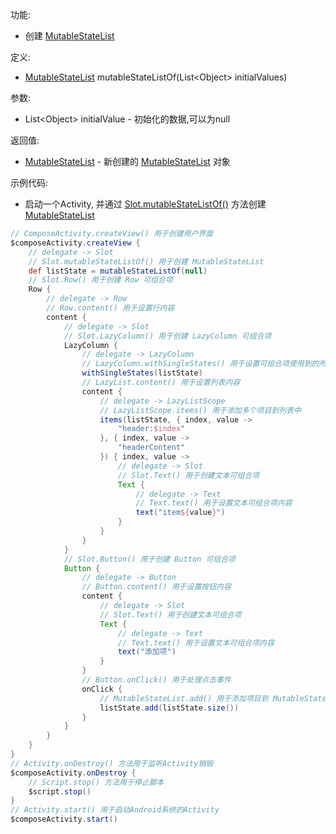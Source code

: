 功能:

+ 创建 [MutableStateList](/API/UI/Compose/State/MutableStateList/README.md)

定义:

+ [MutableStateList](/API/UI/Compose/State/MutableStateList/README.md) mutableStateListOf(List\<Object\>
  initialValues)

参数:

+ List\<Object\> initialValue - 初始化的数据,可以为null

返回值:

+ [MutableStateList](/API/UI/Compose/State/MutableStateList/README.md) -
  新创建的 [MutableStateList](/API/UI/Compose/State/MutableStateList/README.md) 对象

示例代码:

+ 启动一个Activity, 并通过 [Slot.mutableStateListOf()](/API/UI/Compose/Slot/Slot/README.md?id=mutableStateListOf)
  方法创建 [MutableStateList](/API/UI/Compose/State/MutableStateList/README.md)

```groovy
// ComposeActivity.createView() 用于创建用户界面
$composeActivity.createView {
    // delegate -> Slot
    // Slot.mutableStateListOf() 用于创建 MutableStateList
    def listState = mutableStateListOf(null)
    // Slot.Row() 用于创建 Row 可组合项
    Row {
        // delegate -> Row
        // Row.content() 用于设置行内容
        content {
            // delegate -> Slot
            // Slot.LazyColumn() 用于创建 LazyColumn 可组合项
            LazyColumn {
                // delegate -> LazyColumn
                // LazyColumn.withSingleStates() 用于设置可组合项使用到的所有 SingleState
                withSingleStates(listState)
                // LazyList.content() 用于设置列表内容
                content {
                    // delegate -> LazyListScope
                    // LazyListScope.items() 用于添加多个项目到列表中
                    items(listState, { index, value ->
                        "header:$index"
                    }, { index, value ->
                        "headerContent"
                    }) { index, value ->
                        // delegate -> Slot
                        // Slot.Text() 用于创建文本可组合项
                        Text {
                            // delegate -> Text
                            // Text.text() 用于设置文本可组合项内容
                            text("item${value}")
                        }
                    }
                }
            }
            // Slot.Button() 用于创建 Button 可组合项
            Button {
                // delegate -> Button
                // Button.content() 用于设置按钮内容
                content {
                    // delegate -> Slot
                    // Slot.Text() 用于创建文本可组合项
                    Text {
                        // delegate -> Text
                        // Text.text() 用于设置文本可组合项内容
                        text("添加项")
                    }
                }
                // Button.onClick() 用于处理点击事件
                onClick {
                    // MutableStateList.add() 用于添加项目到 MutableStateList
                    listState.add(listState.size())
                }
            }
        }
    }
}
// Activity.onDestroy() 方法用于监听Activity销毁
$composeActivity.onDestroy {
    // Script.stop() 方法用于停止脚本
    $script.stop()
}
// Activity.start() 用于启动Android系统的Activity
$composeActivity.start()
```
